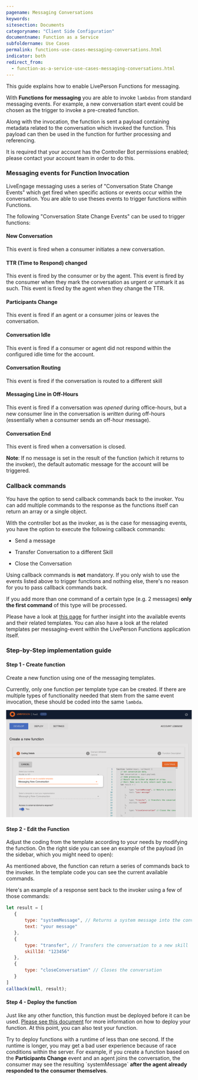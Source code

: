 ```yaml
---
pagename: Messaging Conversations
keywords:
sitesection: Documents
categoryname: "Client Side Configuration"
documentname: Function as a Service
subfoldername: Use Cases
permalink: functions-use-cases-messaging-conversations.html
indicator: both
redirect_from:
  - function-as-a-service-use-cases-messaging-conversations.html
---
```


This guide explains how to enable LivePerson Functions for messaging.

With **Functions for messaging** you are able to invoke `lambdas` from standard messaging events. For example, a new conversation start event could be chosen as the trigger to invoke a pre-created function.

Along with the invocation, the function is sent a payload containing metadata related to the conversation which invoked the function. This payload can then be used in the function for further processing and referencing.

<div class="important"> It is required that your account has the Controller Bot permissions enabled; please contact your account team in order to do this.</div>

### Messaging events for Function Invocation

LiveEngage messaging uses a series of "Conversation State Change Events" which get fired when specific actions or events occur within the conversation. You are able to use theses events to trigger functions within Functions.

The following "Conversation State Change Events" can be used to trigger functions:

#### New Conversation

This event is fired when a consumer initiates a new conversation.

#### TTR (Time to Respond) changed

This event is fired by the consumer or by the agent. This event is fired by the consumer when they mark the conversation as urgent or unmark it as such. This event is fired by the agent when they change the TTR.

#### Participants Change

This event is fired if an agent or a consumer joins or leaves the conversation.

#### Conversation Idle

This event is fired if a consumer or agent did not respond within the configured idle time for the account.

#### Conversation Routing

This event is fired if the conversation is routed to a different skill

#### Messaging Line in Off-Hours

This event is fired if a conversation was *opened* during office-hours, but a new consumer line in the conversation is *written* during off-hours (essentially when a consumer sends an off-hour message).

#### Conversation End

This event is fired when a conversation is closed.

**Note**: If no message is set in the result of the function (which it returns to the invoker), the default automatic message for the account will be triggered.

### Callback commands

You have the option to send callback commands back to the invoker. You can add multiple commands to the response as the functions itself can return an array or a single object.

With the controller bot as the invoker, as is the case for messaging events, you have the option to execute the following callback commands:

* Send a message

* Transfer Conversation to a different Skill

* Close the Conversation

<div class="important">Using callback commands is <b>not</b> mandatory. If you only wish to use the events listed above to trigger functions and nothing else, there's no reason for you to pass callback commands back.</div>

If you add more than one command of a certain type (e.g. 2 messages) **only the first command** of this type will be processed.

Please have a look at [this page](function-as-a-service-developing-with-faas-events-templates.html) for further insight into the available events and their related templates. You can also have a look at the related templates per messaging-event within the LivePerson Functions application itself.

### Step-by-Step implementation guide

#### Step 1 - Create function

Create a new function using one of the messaging templates.

Currently, only one function per template type can be created. If there are multiple types of functionality needed that stem from the same event invocation, these should be coded into the same `lambda`.

![](img/faas-messaging.png)

#### Step 2 - Edit the Function

Adjust the coding from the template according to your needs by modifying the function. On the right side you can see an example of the payload (in the sidebar, which you might need to open):

As mentioned above, the function can return a series of commands back to the invoker. In the template code you can see the current available commands.

Here's an example of a response sent back to the invoker using a few of those commands:

```javascript
let result = [
   {
       type: "systemMessage", // Returns a system message into the conversation
       text: "your message"
   },
   {
       type: "transfer", // Transfers the conversation to a new skill
       skillId: "123456"
   },
   {
       type: "closeConversation" // Closes the conversation
   }
]
callback(null, result);
```

#### Step 4 - Deploy the function

Just like any other function, this function must be deployed before it can be used. [Please see this document](function-as-a-service-deploying-functions.html) for more information on how to deploy your function. At this point, you can also test your function.

<div class="important">Try to deploy functions with a runtime of less than one second. If the runtime is longer, you may get a bad user experience because of race conditions within the server. For example, if you create a function based on the <b> Participants Change</b> event and an agent joins the conversation, the consumer may see the resulting `systemMessage` <b>after the agent already responded to the consumer themselves</b>.</div>
